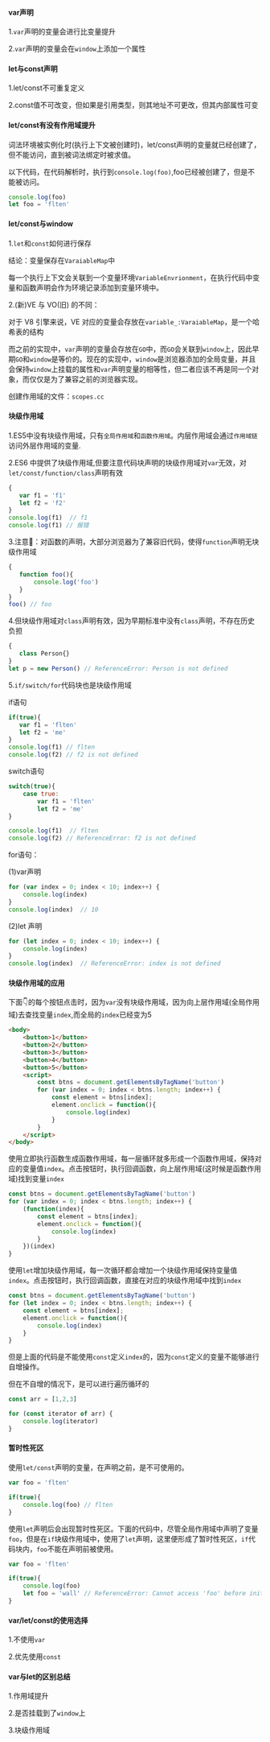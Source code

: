 #### var声明

1.`var`声明的变量会进行比变量提升

2.`var`声明的变量会在`window`上添加一个属性

#### let与const声明

1.let/const不可重复定义

2.const值不可改变，但如果是引用类型，则其地址不可更改，但其内部属性可变


#### let/const有没有作用域提升

词法环境被实例化时(执行上下文被创建时)，let/const声明的变量就已经创建了，但不能访问，直到被词法绑定时被求值。

以下代码，在代码解析时，执行到`console.log(foo)`,foo已经被创建了，但是不能被访问。

```javascript
console.log(foo)
let foo = 'flten'
```

#### let/const与window

1.`let`和`const`如何进行保存

结论：变量保存在`VaraiableMap`中

每一个执行上下文会关联到一个变量环境`VariableEnvrionment`，在执行代码中变量和函数声明会作为环境记录添加到变量环境中。

2.(新)VE 与 VO(旧) 的不同：

对于 V8 引擎来说，VE 对应的变量会存放在`variable_:VaraiableMap`，是一个哈希表的结构

而之前的实现中，`var`声明的变量会存放在`GO`中，而`GO`会关联到`window`上，因此早期`GO`和`window`是等价的。现在的实现中，`window`是浏览器添加的全局变量，并且会保持`window`上挂载的属性和`var`声明变量的相等性，但二者应该不再是同一个对象，而仅仅是为了兼容之前的浏览器实现。

创建作用域的文件：`scopes.cc`

#### 块级作用域

1.ES5中没有块级作用域，只有`全局作用域`和`函数作用域`。内层作用域会通过`作用域链`访问外层作用域的变量.

2.ES6 中提供了块级作用域,但要注意代码块声明的块级作用域对`var`无效，对`let/const/function/class`声明有效

 ```javascript
{
    var f1 = 'f1'
    let f2 = 'f2'
}
console.log(f1)  // f1
console.log(f1) // 报错
 ```

3.注意📢：对函数的声明，大部分浏览器为了兼容旧代码，使得`function`声明无块级作用域

 ```javascript
{
    function foo(){
        console.log('foo')
    }
}
foo() // foo
 ```

4.但块级作用域对`class`声明有效，因为早期标准中没有`class`声明，不存在历史负担

 ```javascript
{
    class Person{}
}
let p = new Person() // ReferenceError: Person is not defined
 ```

 5.`if/switch/for`代码块也是块级作用域

if语句

 ```javascript
if(true){
    var f1 = 'flten'
    let f2 = 'me'
}
console.log(f1) // flten
console.log(f2) // f2 is not defined
 ```

switch语句

```javascript
switch(true){
    case true:
        var f1 = 'flten'
        let f2 = 'me'
}

console.log(f1)  // flten
console.log(f2) // ReferenceError: f2 is not defined
```

for语句：

(1)var声明

```javascript
for (var index = 0; index < 10; index++) {
    console.log(index)
}
console.log(index)  // 10
```

(2)let 声明

```javascript
for (let index = 0; index < 10; index++) {
    console.log(index)
} 
console.log(index)  // ReferenceError: index is not defined
```

#### 块级作用域的应用

下面👇的每个按钮点击时，因为`var`没有块级作用域，因为向上层作用域(全局作用域)去查找变量`index`,而全局的`index`已经变为5

```html
<body>
    <button>1</button>
    <button>2</button>
    <button>3</button>
    <button>4</button>
    <button>5</button>
    <script>
        const btns = document.getElementsByTagName('button')
        for (var index = 0; index < btns.length; index++) {
            const element = btns[index];
            element.onclick = function(){
                console.log(index) 
            }
        }
    </script>
</body>
```

使用立即执行函数生成函数作用域，每一层循环就多形成一个函数作用域，保持对应的变量值`index`。点击按钮时，执行回调函数，向上层作用域(这时候是函数作用域)找到变量`index`

```javascript
const btns = document.getElementsByTagName('button')
for (var index = 0; index < btns.length; index++) {
    (function(index){
        const element = btns[index];
        element.onclick = function(){
            console.log(index)
        }
    })(index)
}
```

使用`let`增加块级作用域，每一次循环都会增加一个块级作用域保持变量值`index`。点击按钮时，执行回调函数，直接在对应的块级作用域中找到`index`

```javascript
const btns = document.getElementsByTagName('button')
for (let index = 0; index < btns.length; index++) {
    const element = btns[index];
    element.onclick = function(){
        console.log(index)
    }
}
```

但是上面的代码是不能使用`const`定义`index`的，因为`const`定义的变量不能够进行自增操作。

但在不自增的情况下，是可以进行遍历循环的

```javascript
const arr = [1,2,3]

for (const iterator of arr) {
    console.log(iterator)
}
```

#### 暂时性死区

使用`let/const`声明的变量，在声明之前，是不可使用的。

```javascript
var foo = 'flten'

if(true){
    console.log(foo) // flten
}
```
使用`let`声明后会出现暂时性死区。下面的代码中，尽管全局作用域中声明了变量`foo`，但是在`if`块级作用域中，使用了`let`声明，这里便形成了暂时性死区，`if`代码块内，`foo`不能在声明前被使用。

```javascript
var foo = 'flten'

if(true){
    console.log(foo) 
    let foo = 'wall' // ReferenceError: Cannot access 'foo' before initialization
}
```

#### var/let/const的使用选择

1.不使用`var`

2.优先使用`const`

#### var与let的区别总结

1.作用域提升

2.是否挂载到了`window`上

3.块级作用域